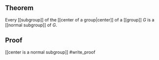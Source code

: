 ## Theorem
Every [[subgroup]] of the [[center of a group|center]] of a [[group]] $G$ is a [[normal subgroup]] of $G$.
## Proof
[[center is a normal subgroup]] #write_proof 
